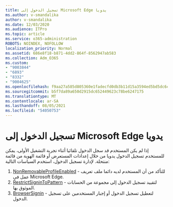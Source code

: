 ```yaml
---
title: تسجيل الدخول إلى Microsoft Edge يدويا
ms.author: v-smandalika
author: v-smandalika
ms.date: 12/03/2020
ms.audience: ITPro
ms.topic: article
ms.service: o365-administration
ROBOTS: NOINDEX, NOFOLLOW
localization_priority: Normal
ms.assetid: 686e8f18-b871-4dd2-864f-8562947ab583
ms.collection: Adm_O365
ms.custom:
- "9003844"
- "6893"
- "8332"
- "9004625"
ms.openlocfilehash: f9aa27a585d805360e1fadecfd0db3b11d15a3594ed5bd5dc6c68cec37a4d6a2
ms.sourcegitcommit: b5f7da89a650d2915dc652449623c78be6247175
ms.translationtype: MT
ms.contentlocale: ar-SA
ms.lasthandoff: 08/05/2021
ms.locfileid: "54050753"
---
```

# <a name="sign-in-to-microsoft-edge-manually"></a>تسجيل الدخول إلى Microsoft Edge يدويا

إذا لم يكن المستخدم قد سجل الدخول تلقائيا أثناء تجربة التشغيل الأولى، يمكن للمستخدم تسجيل الدخول يدويا من خلال إعدادات المستعرض أو قائمة الهوية من قائمة منتحلة. لإدارة تسجيل الدخول، استخدم السياسات التالية:

1. [NonRemovableProfileEnabled](https://docs.microsoft.com/deployedge/microsoft-edge-policies#nonremovableprofileenabled) - للتأكد من أن المستخدم لديه دائما ملف تعريف عمل في Microsoft Edge.
2. [RestrictSigninToPattern](https://docs.microsoft.com/deployedge/microsoft-edge-policies#restrictsignintopattern) - لتقييد تسجيل الدخول إلى مجموعة من الحسابات الموثوق بها.
3. [BrowserSignin](https://docs.microsoft.com/deployedge/microsoft-edge-policies#browsersignin) - لتعطيل تسجيل الدخول أو إجبار المستخدمين على تسجيل الدخول.

